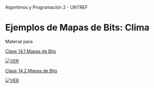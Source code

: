 Algoritmos y Programación 2 - UNTREF

# Ejemplos de Mapas de Bits: Clima

Material para

[Clase 14.1 Mapas de Bits](https://youtu.be/uSiGIZhJmog)

[![VER](https://img.youtube.com/vi/uSiGIZhJmog/0.jpg)](https://www.youtube.com/watch?v=uSiGIZhJmog)

[Clase 14.2 Mapas de Bits](https://youtu.be/XodXFxNrrPo)

[![VER](https://img.youtube.com/vi/XodXFxNrrPo/0.jpg)](https://www.youtube.com/watch?v=XodXFxNrrPo)
